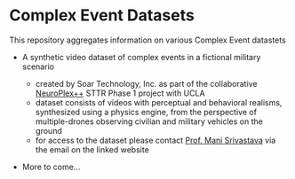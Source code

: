 # Complex Event Datasets

This repository aggregates information on various Complex Event datastets

* A synthetic video dataset of complex events in a fictional military scenario
  - created by Soar Technology, Inc. as part of the collaborative [NeuroPlex++](https://www.sbir.gov/sbirsearch/detail/2319877) STTR Phase 1 project with UCLA
  - dataset consists of videos with perceptual and behavioral realisms, synthesized using a physics engine, from the perspective of multiple-drones observing civilian and military vehicles on the ground
  - for access to the dataset please contact [Prof. Mani Srivastava](https://www.ee.ucla.edu/mani-srivastava/) via the email on the linked website

* More to come...
